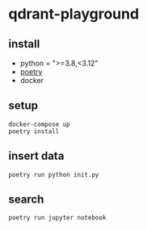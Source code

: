 # qdrant-playground
## install
- python = ">=3.8,<3.12"
- [poetry](https://python-poetry.org/docs/)
- docker

## setup
```
docker-compose up
poetry install
```

## insert data
```
poetry run python init.py
```

## search
```
poetry run jupyter notebook
```
